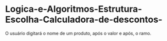# Logica-e-Algoritmos-Estrutura-Escolha-Calculadora-de-descontos-
O usuário digitará o nome de um produto, após o valor e após, o ramo.
